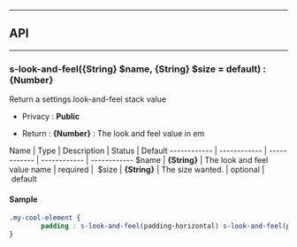 


-----------------------------
## API
-----------------------------

### s-look-and-feel({String} $name, {String} $size = default) : {Number}
Return a settings.look-and-feel stack value

- Privacy : **Public**

- Return : **{Number}** : The look and feel value in em

Name | Type | Description | Status | Default
------------ | ------------ | ------------ | ------------ | ------------
$name | **{String}** | The look and feel value name | required | 
$size | **{String}** | The size wanted. | optional | default


#### Sample
```scss
.my-cool-element {
		padding : s-look-and-feel(padding-horizontal) s-look-and-feel(padding-vertical);
}

```


